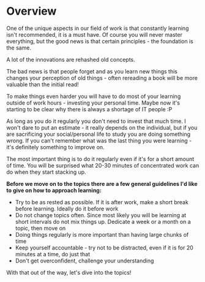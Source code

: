 # Overview

One of the unique aspects in our field of work is that constantly learning isn't recommended, it is a must have. Of course you will never master everything, but the good news is that certain principles - the foundation is the same.&#x20;

A lot of the innovations are rehashed old concepts.&#x20;

The bad news is that people forget and as you learn new things this changes your perception of old things - often rereading a book will be more valuable than the initial read!

To make things even harder you will have to do most of your learning outside of work hours - investing your personal time. Maybe now it's starting to be clear why there is always a shortage of IT people :P

As long as you do it regularly you don't need to invest that much time. I won't dare to put an estimate - it really depends on the individual, but if you are sacrificing your social/personal life to study you are doing something wrong. If you can't remember what was the last thing you were learning - it's definitely something to improve on.

The most important thing is to do it regularly even if it's for a short amount of time. You will be surprised what 20-30 minutes of concentrated work can do when they start stacking up.

**Before we move on to the topics there are a few general guidelines I'd like to give on how to approach learning:**

* Try to be as rested as possible. If it is after work, make a short break before learning. Ideally do it before work
* Do not change topics often. Since most likely you will be learning at short intervals do not mix things up. Dedicate a week or a month on a topic, then move on
* Doing things regularly is more important than having large chunks of time
* &#x20;Keep yourself accountable - try not to be distracted, even if it is for 20 minutes at a time, do just that
* Don't get overconfident, challenge your understanding

With that out of the way, let's dive into the topics!
